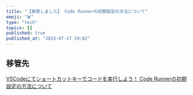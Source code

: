 ```yaml
---
title: "【移管しました】 Code Runnerの初期設定の方法について"
emoji: "🗑️"
type: "tech"
topics: []
published: true
published_at: "2023-07-17 19:02"
---
```


## 移管先
[VSCodeにてショートカットキーでコードを実行しよう！ Code Runnerの初期設定の方法について](https://zenn.dev/kainari/articles/vscode-code-runner)
